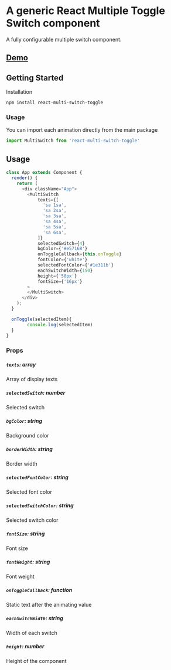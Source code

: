 # A generic React Multiple Toggle Switch component

A fully configurable multiple switch component.

## [Demo](https://ambarbs.github.io/react-multi-switch-toggle/)

## Getting Started

Installation

`npm install react-multi-switch-toggle`

### Usage

You can import each animation directly from the main package

```js
import MultiSwitch from 'react-multi-switch-toggle'
```

## Usage

```js
class App extends Component {
  render() {
    return (
      <div className="App">
        <MultiSwitch
            texts={[
              'sa 1sa',
              'sa 2sa',
              'sa 3sa',
              'sa 4sa',
              'sa 5sa',
              'sa 6sa',
            ]}
            selectedSwitch={4}
            bgColor={'#e57168'}
            onToggleCallback={this.onToggle}
            fontColor={'white'}
            selectedFontColor={'#1e311b'}
            eachSwitchWidth={150}
            height={'50px'}
            fontSize={'16px'}
        >
        </MultiSwitch>
      </div>
    );
  }

  onToggle(selectedItem){
        console.log(selectedItem)
  }
}
```

### Props

##### `texts`: array
Array of display texts

##### `selectedSwitch`: number
Selected switch

##### `bgColor`: string
Background color

##### `borderWidth`: string
Border width

##### `selectedFontColor`: string
Selected font color

##### `selectedSwitchColor`: string
Selected switch color

##### `fontSize`: string
Font size

##### `fontWeight`: string
Font weight

##### `onToggleCallback`: function
Static text after the animating value

##### `eachSwitchWidth`: string
Width of each switch

##### `height`: number
Height of the component
